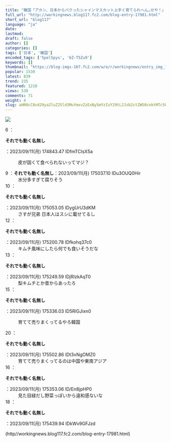 ```yaml
---
title: "韓国「アカン、日本からパクったシャインマスカット上手く育てられへん…せや！」"
full_url: "http://workingnews.blog117.fc2.com/blog-entry-17981.html"
short_url: "blog117"
language: "ja"
date: 
lastmod: 
draft: false
author: []
categories: []
tags: ['日本', '韓国']
encoded_tags: ['5pel5pys', '6Z-T5Zu9']
keywords: []
thumbnail: "https://blog-imgs-167.fc2.com/w/o/r/workingnews/entry_img_17981.jpg"
popular: 1530
latest: 839
trend: 235
featured: 1218
views: 530
comments: 71
weight: 4
slug: aHR0cC8vd29ya2luZ25ld3MuYmxvZzExNy5mYzIuY29tL2Jsb2ctZW50cnktMTc5ODEuaHRtbA==
---
```


![](https://blog-imgs-167.fc2.com/w/o/r/workingnews/entry_img_17981.jpg)

<dl class='thread'><dt>6 ：<p><b>それでも動く名無し</b></p>：2023/09/11(月) 174843.47 IDfmTCIsX5a </dt><dd><p>皮が固くて食べられないってマジ？ </p><dd> </dd></dd><dt>9 ：<b>それでも動く名無し</b>：2023/09/11(月) 175037.10 IDu3OUQ0Hir </dt><dd>水分多すぎて腐りそう <dd> </dd></dd><dt>10 ：<p><b>それでも動く名無し</b></p>：2023/09/11(月) 175053.05 IDygUrU3dKM </dt><dd>さすが兄弟 日本人はスシに載せてるし <dd> </dd></dd><dt>12 ：<p><b>それでも動く名無し</b></p>：2023/09/11(月) 175200.78 IDfkohq37c0 </dt><dd>キムチ風味にしたら何でも食いそうだな <dd> </dd></dd><dt>13 ：<p><b>それでも動く名無し</b></p>：2023/09/11(月) 175249.59 IDjRIzkAqT0 </dt><dd>梨キムチとか昔からあったろ <dd> <dd> </dd></dd></dd><dt>15 ：<p><b>それでも動く名無し</b></p>：2023/09/11(月) 175336.03 ID5RlGJixn0 </dt><dd><p>育てて売りまくってるやろ韓国 </p><dd> </dd></dd><dt>20 ：<p><b>それでも動く名無し</b></p>：2023/09/11(月) 175502.86 IDt3vNgOMZ0 </dt><dd>育てて売りまくってるのは中国や東南アジア <dd> </dd></dd><dt>16 ：<p><b>それでも動く名無し</b></p>：2023/09/11(月) 175353.06 ID/En8jpHP0 </dt><dd>見た目緑だし野菜っぽいから違和感ないな <dd> </dd></dd><dt>18 ：<p><b>それでも動く名無し</b></p>：2023/09/11(月) 175439.94 IDkWv9GFJzd </dt></dl> 

(http//workingnews.blog117.fc2.com/blog-entry-17981.html)
